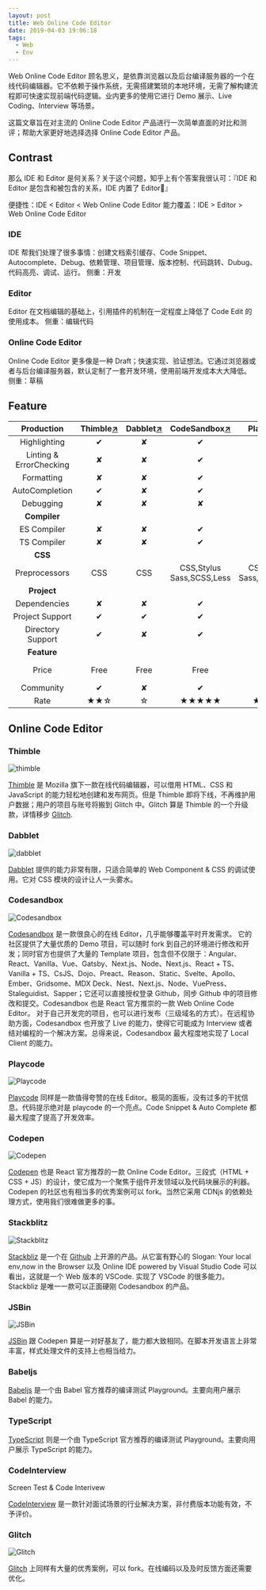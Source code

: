 ```yaml
---
layout: post
title: Web Online Code Editor
date: 2019-04-03 19:06:18
tags:
  - Web
  - Env
---
```


Web Online Code Editor 顾名思义，是依靠浏览器以及后台编译服务器的一个在线代码编辑器。它不依赖于操作系统，无需搭建繁琐的本地环境，无需了解构建流程即可快速实现前端代码逻辑。业内更多的使用它进行 Demo 展示、Live Coding、Interview 等场景。

这篇文章旨在对主流的 Online Code Editor 产品进行一次简单直面的对比和测评；帮助大家更好地选择选择 Online Code Editor 产品。

<!-- more -->

## Contrast

那么 IDE 和 Editor 是何关系？关于这个问题，知乎上有个答案我很认可：『IDE 和 Editor 是包含和被包含的关系，IDE 内置了 Editor』

便捷性：IDE < Editor < Web Online Code Editor
能力覆盖：IDE > Editor > Web Online Code Editor

### IDE

IDE 帮我们处理了很多事情：创建文档索引缓存、Code Snippet、Autocomplete、Debug、依赖管理、项目管理、版本控制、代码跳转、Dubug、代码高亮、调试、运行。
侧重：开发

### Editor

Editor 在文档编辑的基础上，引用插件的机制在一定程度上降低了 Code Edit 的使用成本。
侧重：编辑代码

### Online Code Editor

Online Code Editor 更多像是一种 Draft；快速实现、验证想法。它通过浏览器或者与后台编译服务器，默认定制了一套开发环境，使用前端开发成本大大降低。
侧重：草稿

## Feature

|       Production        | Thimble[↗](#Thimble) | Dabblet[↗](#Dabblet) | CodeSandbox[↗](#Codesandbox) |  Playcode[↗](#Playcode)   | Codepen[↗](#Codepen) | Stackblitz[↗](#Stackblitz) |        JSBin[↗](#JSBin)        | Babeljs[↗](#Babeljs) | TypeScript[↗](#TypeScript) | CodeInterview[↗](#CodeInterview) |    Glitch[↗](#Glitch)     |
| :---------------------: | :------------------: | :------------------: | :--------------------------: | :-----------------------: | :------------------: | :------------------------: | :----------------------------: | :------------------: | :------------------------: | :------------------------------: | :-----------------------: |
|      Highlighting       |          ✔           |          ✘           |              ✔               |             ✔             |          ✔           |             ✔              |               ✘                |          ✔           |             ✔              |                ✔                 |             ✔             |
| Linting & ErrorChecking |          ✘           |          ✘           |              ✔               |             ✔             |          ✘           |             ✔              |               ✔                |          ✔           |             ✔              |                ✘                 |             ✔             |
|       Formatting        |          ✘           |          ✘           |              ✔               |             ✔             |          ✘           |             ✔              |               ✘                |          ✘           |             ✘              |                ✘                 |             ✘             |
|     AutoCompletion      |          ✔           |          ✘           |              ✔               |             ✔             |          ✘           |             ✔              |               ✘                |          ✘           |             ✘              |                ✘                 |             ✘             |
|        Debugging        |          ✘           |          ✘           |              ✘               |             ✘             |          ✘           |             ✘              |               ✘                |          ✘           |             ✘              |                ✘                 |             ✘             |
|      **Compiler**       |
|       ES Compiler       |          ✘           |          ✘           |              ✔               |             ✔             |          ✔           |             ✔              |               ✔                |          ✔           |             ✘              |                ✔                 |             ✔             |
|       TS Compiler       |          ✘           |          ✘           |              ✔               |             ✔             |          ✘           |             ✔              |               ✔                |          ✘           |             ✔              |                ✔                 |             ✔             |
|         **CSS**         |
|      Preprocessors      |         CSS          |         CSS          |  CSS,Stylus Sass,SCSS,Less   | CSS,Stylus Sass,SCSS,Less |         CSS          |     CSS Sass,SCSS,Less     | CSS,Myth,Stylus Sass,SCSS,Less |          -           |             -              |               CSS                | CSS,Stylus Sass,SCSS,Less |
|       **Project**       |
|      Dependencies       |          ✘           |          ✘           |              ✔               |             ✔             |          ✘           |             ✔              |               ✔                |          ✔           |             ✘              |                ✔                 |             ✔             |
|     Project Support     |          ✔           |          ✔           |              ✔               |             ✔             |          ✔           |             ✔              |               ✔                |          ✘           |             ✘              |                ✘                 |             ✔             |
|    Directory Support    |          ✔           |          ✘           |              ✔               |             ✘             |          ✘           |             ✔              |               ✘                |          ✘           |             ✘              |                ✘                 |             ✔             |
|       **Feature**       |
|          Price          |         Free         |         Free         |             Free             |           Free            |     Free & Paid      |            Free            |          Free & Paid           |         Free         |            Free            |               Paid               |           Free            |
|        Community        |          ✔           |          ✘           |              ✔               |             ✘             |          ✔           |             ✔              |               ✔                |          ✘           |             ✘              |                ✔                 |             ✔             |
|          Rate           |         ★★☆          |          ☆           |            ★★★★★             |           ★★★★            |         ★★☆          |           ★★★★☆            |              ★★★☆              |          ★★          |             ★☆             |               ★★☆                |           ★★★☆            |

## Online Code Editor

### **Thimble**

![thimble](./thimble.jpeg)

[Thimble](https://thimble.mozilla.org/) 是 Mozilla 旗下一款在线代码编辑器，可以借用 HTML、CSS 和 JavaScript 的能力轻松地创建和发布网页。但是 Thimble 即将下线，不再维护用户数据；用户的项目与账号将搬到 Glitch 中。Glitch 算是 Thimble 的一个升级款，详情移步 [Glitch](#Glitch).

### **Dabblet**

![dabblet](./dabblet.jpeg)

[Dabblet](http://dabblet.com/) 提供的能力非常有限，只适合简单的 Web Component & CSS 的调试使用。它对 CSS 模块的设计让人一头雾水。

### **Codesandbox**

![Codesandbox](./codesandbox.jpeg)

[Codesandbox](http://) 是一款很良心的在线 Editor，几乎能够覆盖平时开发需求。
它的社区提供了大量优质的 Demo 项目，可以随时 fork 到自己的环境进行修改和开发；同时官方也提供了大量的 Template 项目，包含但不仅限于：Angular、React、Vanilla、Vue、Gatsby、Next.js、Node、Next.js、React + TS、Vanilla + TS、CsJS、Dojo、Preact、Reason、Static、Svelte、Apollo、Ember、Gridsome、MDX Deck、Nest、Next.js、Node、VuePress、Staleguidist、Sapper；它还可以直接授权登录 Github，同步 Github 中的项目修改和提交。Codesandbox 也是 React 官方推崇的一款 Web Online Code Editor。
对于自己开发完的项目，也可以进行发布（三级域名的方式）。在远程协助方面，Codesandbox 也开放了 Live 的能力，使得它可能成为 Interview 或者结对编程的一个解决方案。总得来说，Codesandbox 最大程度地实现了 Local Client 的能力。

### **Playcode**

![Playcode](./playcode.jpeg)

[Playcode](https://playcode.io) 同样是一款值得夸赞的在线 Editor。极简的面板，没有过多的干扰信息。代码提示绝对是 playcode 的一个亮点。Code Snippet & Auto Complete 都最大程度了提高了开发效率。

### **Codepen**

![Codepen](./codepen.jpeg)

[Codepen](http://codepen.io) 也是 React 官方推荐的一款 Online Code Editor。三段式（HTML + CSS + JS）的设计，使它成为一个聚焦于组件开发领域以及代码块展示的利器。Codepen 的社区也有相当多的优秀案例可以 fork。当然它采用 CDNjs 的依赖处理方式，使用我们很难做更多的事。

### **Stackblitz**

![Stackblitz](./stackblitz.jpeg)

[Stackbliz](https://stackblitz.com/) 是一个在 [Github](https://github.com/stackblitz/core/) 上开源的产品。从它富有野心的 Slogan: Your local env,now in the Browser
以及 Online IDE powered by Visual Studio Code 可以看出，这就是一个 Web 版本的 VSCode. 实现了 VSCode 的很多能力。Stackbliz 是唯一一款可以正面硬刚 Codesandbox 的产品。

### **JSBin**

![JSBin](./jsbin.jpeg)

[JSBin](https://jsbin.com) 跟 Codepen 算是一对好基友了，能力都大致相同。在脚本开发语言上非常丰富，样式处理文件的支持上也相当给力。

### **Babeljs**

[Babeljs](https://babeljs.io/repl) 是一个由 Babel 官方推荐的编译测试 Playground。主要向用户展示 Babel 的能力。

### **TypeScript**

[TypeScript](https://www.typescriptlang.org/play/index.html) 则是一个由 TypeScript 官方推荐的编译测试 Playground。主要向用户展示 TypeScript 的能力。

### **CodeInterview**

Screen Test & Code Interivew

[CodeInterview](https://www.remoteinterview.io/) 是一款针对面试场景的行业解决方案，非付费版本功能有效，不予评价。

### **Glitch**

![Glitch](./glitch.jpeg)

[Glitch](https://glitch.com) 上同样有大量的优秀案例，可以 fork。在线编码以及及时反馈方面还需要优化。
